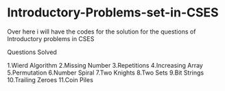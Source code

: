 # Introductory-Problems-set-in-CSES
Over here i will have the codes for the solution for the questions of Introductory problems in CSES

Questions Solved 

1.Wierd Algorithm
2.Missing Number
3.Repetitions
4.Increasing Array 
5.Permutation 
6.Number Spiral
7.Two Knights
8.Two Sets
9.Bit Strings 
10.Trailing Zeroes
11.Coin Piles
